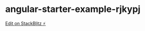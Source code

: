 # angular-starter-example-rjkypj

[Edit on StackBlitz ⚡️](https://stackblitz.com/edit/angular-starter-example-rjkypj)